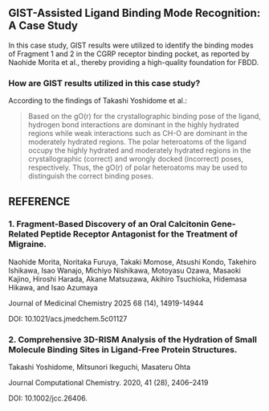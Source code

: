 ## GIST-Assisted Ligand Binding Mode Recognition: A Case Study
In this case study, GIST results were utilized to identify the binding modes of Fragment 1 and 2 in the CGRP receptor binding pocket, as reported by Naohide Morita et al., thereby providing a high-quality foundation for FBDD.

### How are GIST results utilized in this case study?
According to the findings of Takashi Yoshidome et al.:
>Based on the gO(r) for the crystallographic binding pose of the ligand, hydrogen bond interactions are dominant in the highly hydrated regions while weak interactions such as CH-O are dominant in the moderately hydrated regions. The polar heteroatoms of the ligand occupy the highly hydrated and moderately hydrated regions in the crystallographic (correct) and wrongly docked (incorrect) poses, respectively. Thus, the gO(r) of polar heteroatoms may be used to distinguish the correct binding poses.

## REFERENCE
### 1. Fragment-Based Discovery of an Oral Calcitonin Gene-Related Peptide Receptor Antagonist for the Treatment of Migraine. 
Naohide Morita, Noritaka Furuya, Takaki Momose, Atsushi Kondo, Takehiro Ishikawa, Isao Wanajo, Michiyo Nishikawa, Motoyasu Ozawa, Masaoki Kajino, Hiroshi Harada, Akane Matsuzawa, Akihiro Tsuchioka, Hidemasa Hikawa, and Isao Azumaya

Journal of Medicinal Chemistry 2025 68 (14), 14919-14944

DOI: 10.1021/acs.jmedchem.5c01127

### 2. Comprehensive 3D-RISM Analysis of the Hydration of Small Molecule Binding Sites in Ligand-Free Protein Structures.

Takashi Yoshidome, Mitsunori Ikeguchi, Masateru Ohta

Journal Computational Chemistry. 2020, 41 (28), 2406–2419

DOI: 10.1002/jcc.26406.
